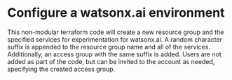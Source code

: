 # Configure a watsonx.ai environment

This non-modular terraform code will create a new resource group and the specified services for experimentation for watsonx.ai. A random character suffix is appended to the resource group name and all of the services. Additionally, an access group with the same suffix is added. Users are not added as part of the code, but can be invited to the account as needed, specifying the created access group.

